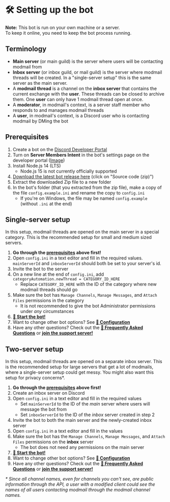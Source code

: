 # 🛠️ Setting up the bot
**Note:** This bot is run on your own machine or a server.  
To keep it online, you need to keep the bot process running.

## Terminology
* **Main server** (or main guild) is the server where users will be contacting modmail from
* **Inbox server** (or inbox guild, or mail guild) is the server where modmail threads will be created.
  In a "single-server setup" this is the same server as the main server.
* A **modmail thread** is a channel on the **inbox server** that contains the current exchange with the **user**.
  These threads can be closed to archive them. One **user** can only have 1 modmail thread open at once.
* A **moderator**, in modmail's context, is a server staff member who responds to and manages modmail threads
* A **user**, in modmail's context, is a Discord user who is contacting modmail by DMing the bot

## Prerequisites
1. Create a bot on the [Discord Developer Portal](https://discordapp.com/developers/)
2. Turn on **Server Members Intent** in the bot's settings page on the developer portal ([Image](server-members-intent-2.png))
3. Install Node.js 14 (LTS)
    * Node.js 15 is not currently officially supported
4. [Download the latest bot release here](https://github.com/Dragory/modmailbot/releases/latest) (click on "Source code (zip)")
5. Extract the downloaded Zip file to a new folder
6. In the bot's folder (that you extracted from the zip file), make a copy of the file `config.example.ini` and rename the copy to `config.ini`
    * If you're on Windows, the file may be named `config.example` (without `.ini` at the end)

## Single-server setup
In this setup, modmail threads are opened on the main server in a special category.
This is the recommended setup for small and medium sized servers.

1. **Go through the [prerequisites](#prerequisites) above first!**
2. Open `config.ini` in a text editor and fill in the required values. `mainServerId` and `inboxServerId` should both be set to your server's id.
3. Invite the bot to the server
4. On a new line at the end of `config.ini`, add `categoryAutomation.newThread = CATEGORY_ID_HERE`
    * Replace `CATEGORY_ID_HERE` with the ID of the category where new modmail threads should go
5. Make sure the bot has `Manage Channels`, `Manage Messages`, and `Attach Files` permissions in the category
    * It is not recommended to give the bot Administrator permissions under *any* circumstances
6. **[🏃 Start the bot!](starting-the-bot.md)**
7. Want to change other bot options? See **[📝 Configuration](configuration.md)**
8. Have any other questions? Check out the **[🙋 Frequently Asked Questions](faq.md)** or
   **[join the support server!](../README.md#support-server)**

## Two-server setup
In this setup, modmail threads are opened on a separate inbox server.
This is the recommended setup for large servers that get a lot of modmails, where a single-server setup could get messy.
You might also want this setup for privacy concerns*.

1. **Go through the [prerequisites](#prerequisites) above first!**
2. Create an inbox server on Discord
3. Open `config.ini` in a text editor and fill in the required values
    * Set `mainServerId` to the ID of the *main* server where users will message the bot from
    * Set `inboxServerId` to the ID of the *inbox* server created in step 2
4. Invite the bot to both the main server and the newly-created inbox server
5. Open `config.ini` in a text editor and fill in the values
6. Make sure the bot has the `Manage Channels`, `Manage Messages`, and `Attach Files` permissions on the **inbox** server
    * The bot does not need any permissions on the main server
7. **[🏃 Start the bot!](starting-the-bot.md)**
8. Want to change other bot options? See **[📝 Configuration](configuration.md)**
9. Have any other questions? Check out the **[🙋 Frequently Asked Questions](faq.md)** or
   **[join the support server!](../README.md#support-server)**

*\* Since all channel names, even for channels you can't see, are public information through the API, a user with a
modified client could see the names of all users contacting modmail through the modmail channel names.* 
